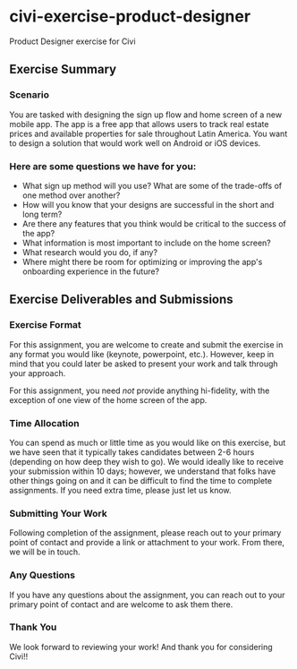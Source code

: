 # civi-exercise-product-designer
Product Designer exercise for Civi


## Exercise Summary

### Scenario
You are tasked with designing the sign up flow and home screen of a new mobile app. The app is a free app that allows users to track real estate prices and available properties for sale throughout Latin America. You want to design a solution that would work well on Android or iOS devices.

### Here are some questions we have for you:
* What sign up method will you use? What are some of the trade-offs of one method over another?
* How will you know that your designs are successful in the short and long term?
* Are there any features that you think would be critical to the success of the app?
* What information is most important to include on the home screen?
* What research would you do, if any?
* Where might there be room for optimizing or improving the app's onboarding experience in the future?


## Exercise Deliverables and Submissions
### Exercise Format
For this assignment, you are welcome to create and submit the exercise in any format you would like (keynote, powerpoint, etc.). However, keep in mind that you could later be asked to present your work and talk through your approach. 

For this assignment, you need _not_ provide anything hi-fidelity, with the exception of one view of the home screen of the app. 

### Time Allocation
You can spend as much or little time as you would like on this exercise, but we have seen that it typically takes candidates between 2-6 hours (depending on how deep they wish to go). We would ideally like to receive your submission within 10 days; however, we understand that folks have other things going on and it can be difficult to find the time to complete assignments. If you need extra time, please just let us know.

### Submitting Your Work
Following completion of the assignment, please reach out to your primary point of contact and provide a link or attachment to your work. From there, we will be in touch. 

### Any Questions
If you have any questions about the assignment, you can reach out to your primary point of contact and are welcome to ask them there.

### Thank You
We look forward to reviewing your work! And thank you for considering Civi!!

